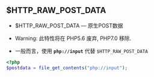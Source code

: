 ## $HTTP_RAW_POST_DATA
* $HTTP_RAW_POST_DATA — 原生POST数据

* Warning: 此特性将在 PHP5.6 废弃, PHP7.0 移除.

* 一般而言，使用 __`php://input`__ 代替 `$HTTP_RAW_POST_DATA`
```php
<?php 
$postdata = file_get_contents("php://input");
```
